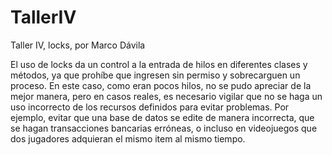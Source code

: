# TallerIV
Taller IV, locks, por Marco Dávila

El uso de locks da un control a la entrada de hilos en diferentes clases y métodos, ya que prohíbe que ingresen sin permiso y sobrecarguen un proceso. En este caso, como eran pocos hilos, no se pudo apreciar de la mejor manera, pero en casos reales, es necesario vigilar que no se haga un uso incorrecto de los recursos definidos para evitar problemas. Por ejemplo, evitar que una base de datos se edite de manera incorrecta, que se hagan transacciones bancarias erróneas, o incluso en videojuegos que dos jugadores adquieran el mismo item al mismo tiempo. 
